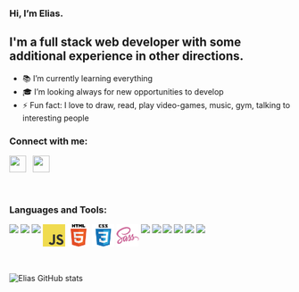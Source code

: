 ### Hi, I’m Elias.

## I'm a full stack web developer with some additional experience in other directions.
- 📚 I’m currently learning everything
- 🎓 I’m looking always for new opportunities to develop
- ⚡ Fun fact: I love to draw, read, play video-games, music, gym, talking to interesting people

### Connect with me:
[<img src="https://cdn-icons-png.flaticon.com/512/174/174857.png" height="30" width="30">](https://www.linkedin.com/in/ilie-ciuchitu-bb8bb1179/)
&nbsp;
[<img src="https://cdn-icons-png.flaticon.com/512/5968/5968534.png" height="30" width=30>](mailto:ilie.chukitu@gmail.com)

<br>

### Languages and Tools:
<div style="display: flex; justify-content: flex-start; flex-direction: row;">
<img src="https://upload.wikimedia.org/wikipedia/commons/thumb/e/ee/.NET_Core_Logo.svg/2048px-.NET_Core_Logo.svg.png" height="40" >
&nbsp;
<img src="https://cdn.icon-icons.com/icons2/2415/PNG/512/swift_original_logo_icon_146332.png" height="40" >
&nbsp;
<img src="https://upload.wikimedia.org/wikipedia/commons/thumb/4/4c/Typescript_logo_2020.svg/1200px-Typescript_logo_2020.svg.png" height="40" >
&nbsp;
<img src="https://raw.githubusercontent.com/github/explore/80688e429a7d4ef2fca1e82350fe8e3517d3494d/topics/javascript/javascript.png" height="40" >
&nbsp;
<img src="https://raw.githubusercontent.com/github/explore/80688e429a7d4ef2fca1e82350fe8e3517d3494d/topics/html/html.png" height="40" >
&nbsp;
<img src="https://raw.githubusercontent.com/github/explore/80688e429a7d4ef2fca1e82350fe8e3517d3494d/topics/css/css.png" height="40">
&nbsp;
<img src="https://raw.githubusercontent.com/github/explore/80688e429a7d4ef2fca1e82350fe8e3517d3494d/topics/sass/sass.png" height="40">
&nbsp;
<img src="https://angular.io/assets/images/logos/angularjs/AngularJS-Shield.svg" height="40" >
&nbsp;
<img src="https://assets.stickpng.com/images/584830f5cef1014c0b5e4aa1.png" height="40" >
&nbsp;
<img src="https://www.freeiconspng.com/uploads/sql-server-icon-png-8.png" height="40" >
&nbsp;
<img src="https://www.mysql.com/common/logos/logo-mysql-170x115.png" height="40" >
&nbsp;
<img src="https://upload.wikimedia.org/wikipedia/commons/thumb/2/29/Postgresql_elephant.svg/1024px-Postgresql_elephant.svg.png" height="40" >
&nbsp;
<img src="https://www.codeopticon.pl/assets/media/icons/mongo_icon.png" height="40" >
</div>

<br>
<br>

![Elias GitHub stats](https://github-readme-stats.vercel.app/api?username=EliasGit117&show_icons=true&theme=radical)
